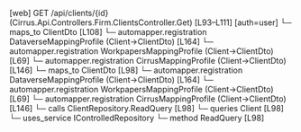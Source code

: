 [web] GET /api/clients/{id}  (Cirrus.Api.Controllers.Firm.ClientsController.Get)  [L93–L111] [auth=user]
  └─ maps_to ClientDto [L108]
    └─ automapper.registration DataverseMappingProfile (Client->ClientDto) [L164]
    └─ automapper.registration WorkpapersMappingProfile (Client->ClientDto) [L69]
    └─ automapper.registration CirrusMappingProfile (Client->ClientDto) [L146]
  └─ maps_to ClientDto [L98]
    └─ automapper.registration DataverseMappingProfile (Client->ClientDto) [L164]
    └─ automapper.registration WorkpapersMappingProfile (Client->ClientDto) [L69]
    └─ automapper.registration CirrusMappingProfile (Client->ClientDto) [L146]
  └─ calls ClientRepository.ReadQuery [L98]
  └─ queries Client [L98]
  └─ uses_service IControlledRepository<Client>
    └─ method ReadQuery [L98]

